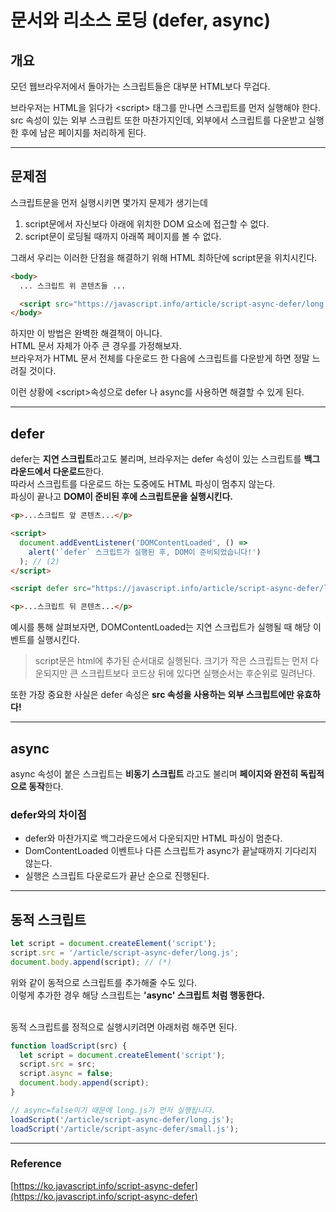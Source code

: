# 문서와 리소스 로딩 (defer, async)

## 개요

모던 웹브라우저에서 돌아가는 스크립트들은 대부분 HTML보다 무겁다.

브라우저는 HTML을 읽다가 \<script\> 태그를 만나면 스크립트를 먼저 실행해야 한다.  
src 속성이 있는 외부 스크립트 또한 마찬가지인데, 외부에서 스크립트를 다운받고 실행한 후에 남은 페이지를 처리하게 된다.

---

## 문제점

스크립트문을 먼저 실행시키면 몇가지 문제가 생기는데

1. script문에서 자신보다 아래에 위치한 DOM 요소에 접근할 수 없다.
2. script문이 로딩될 때까지 아래쪽 페이지를 볼 수 없다.

그래서 우리는 이러한 단점을 해결하기 위해 HTML 최하단에 script문을 위치시킨다.

```html
<body>
  ... 스크립트 위 콘텐츠들 ...

  <script src="https://javascript.info/article/script-async-defer/long.js?speed=1"></script>
</body>
```

하지만 이 방법은 완벽한 해결책이 아니다.  
HTML 문서 자체가 아주 큰 경우를 가정해보자.  
브라우저가 HTML 문서 전체를 다운로드 한 다음에 스크립트를 다운받게 하면 정말 느려질 것이다.

이런 상황에 \<script\>속성으로 defer 나 async를 사용하면 해결할 수 있게 된다.

---

## defer

defer는 **지연 스크립트**라고도 불리며,
브라우저는 defer 속성이 있는 스크립트를 **백그라운드에서 다운로드**한다.  
따라서 스크립트를 다운로드 하는 도중에도 HTML 파싱이 멈추지 않는다.  
파싱이 끝나고 **DOM이 준비된 후에 스크립트문을 실행시킨다.**

```html
<p>...스크립트 앞 콘텐츠...</p>

<script>
  document.addEventListener('DOMContentLoaded', () =>
    alert('`defer` 스크립트가 실행된 후, DOM이 준비되었습니다!')
  ); // (2)
</script>

<script defer src="https://javascript.info/article/script-async-defer/long.js?speed=1"></script>

<p>...스크립트 뒤 콘텐츠...</p>
```

예시를 통해 살펴보자면, DOMContentLoaded는 지연 스크립트가 실행될 때 해당 이벤트를 실행시킨다.

> script문은 html에 추가된 순서대로 실행된다. 크기가 작은 스크립트는 먼저 다운되지만 큰 스크립트보다 코드상 뒤에 있다면 실행순서는 후순위로 밀려난다.

또한 가장 중요한 사실은 defer 속성은 **src 속성을 사용하는 외부 스크립트에만 유효하다!**

---

## async

async 속성이 붙은 스크립트는 **비동기 스크립트** 라고도 불리며 **페이지와 완전히 독립적으로 동작**한다.

### defer와의 차이점

- defer와 마찬가지로 백그라운드에서 다운되지만 HTML 파싱이 멈춘다.
- DomContentLoaded 이벤트나 다른 스크립트가 async가 끝날때까지 기다리지 않는다.
- 실행은 스크립트 다운로드가 끝난 순으로 진행된다.

---

## 동적 스크립트

```js
let script = document.createElement('script');
script.src = '/article/script-async-defer/long.js';
document.body.append(script); // (*)
```

위와 같이 동적으로 스크립트를 추가해줄 수도 있다.  
이렇게 추가한 경우 해당 스크립트는 **'async' 스크립트 처럼 행동한다.**  
<br>

동적 스크립트를 정적으로 실행시키려면 아래처럼 해주면 된다.

```js
function loadScript(src) {
  let script = document.createElement('script');
  script.src = src;
  script.async = false;
  document.body.append(script);
}

// async=false이기 때문에 long.js가 먼저 실행됩니다.
loadScript('/article/script-async-defer/long.js');
loadScript('/article/script-async-defer/small.js');
```

---

### Reference

[https://ko.javascript.info/script-async-defer](https://ko.javascript.info/script-async-defer)
